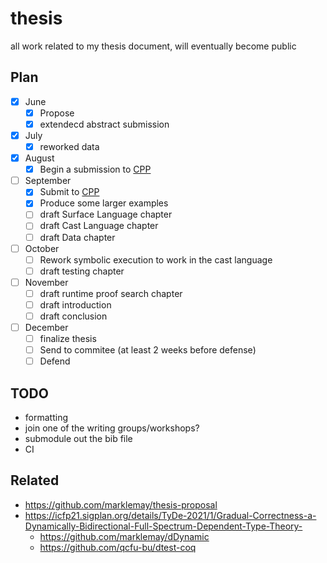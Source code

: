 # thesis
all work related to my thesis document, will eventually become public

## Plan
- [x] June
  - [x] Propose
  - [x] extendecd abstract submission
- [x] July
  - [x] reworked data
- [x] August
  - [x] Begin a submission to [CPP](https://popl22.sigplan.org/home/CPP-2022)
- [ ] September
  - [x] Submit to [CPP](https://popl22.sigplan.org/home/CPP-2022)
  - [x] Produce some larger examples
  - [ ] draft Surface Language chapter
  - [ ] draft Cast Language chapter
  - [ ] draft Data chapter
- [ ] October
  - [ ] Rework symbolic execution to work in the cast language
  - [ ] draft testing chapter
- [ ] November
  - [ ] draft runtime proof search chapter
  - [ ] draft introduction
  - [ ] draft conclusion
- [ ] December
  - [ ] finalize thesis
  - [ ] Send to commitee (at least 2 weeks before defense)
  - [ ] Defend

## TODO
* formatting
* join one of the writing groups/workshops?
* submodule out the bib file
* CI

## Related
* https://github.com/marklemay/thesis-proposal
* https://icfp21.sigplan.org/details/TyDe-2021/1/Gradual-Correctness-a-Dynamically-Bidirectional-Full-Spectrum-Dependent-Type-Theory-
  * https://github.com/marklemay/dDynamic
  * https://github.com/qcfu-bu/dtest-coq

